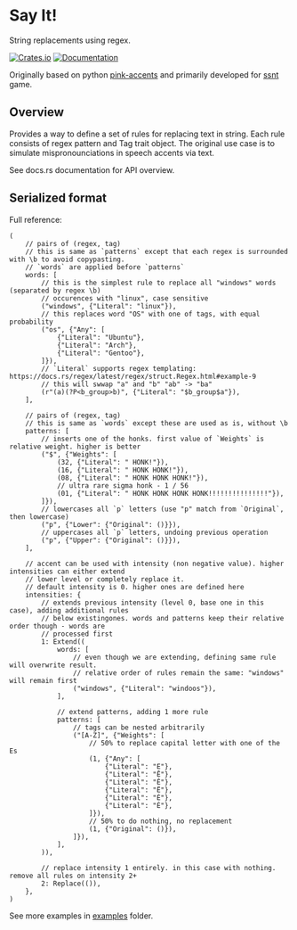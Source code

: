 # Say It!

String replacements using regex.

[![Crates.io](https://img.shields.io/crates/v/sayit)](https://crates.io/crates/sayit)
[![Documentation](https://docs.rs/sayit/badge.svg)](https://docs.rs/sayit)

Originally based on python [pink-accents](https://git.based.computer/fogapod/pink-accents) and primarily developed for [ssnt](https://github.com/SS-NT/ssnt/tree/main) game.

## Overview

Provides a way to define a set of rules for replacing text in string. Each rule consists of
regex pattern and Tag trait object. The original use case is to simulate
mispronounciations in speech accents via text.

See docs.rs documentation for API overview.

## Serialized format

Full reference:

```ron
(
    // pairs of (regex, tag)
    // this is same as `patterns` except that each regex is surrounded with \b to avoid copypasting.
    // `words` are applied before `patterns`
    words: [
        // this is the simplest rule to replace all "windows" words (separated by regex \b)
        // occurences with "linux", case sensitive
        ("windows", {"Literal": "linux"}),
        // this replaces word "OS" with one of tags, with equal probability
        ("os", {"Any": [
            {"Literal": "Ubuntu"},
            {"Literal": "Arch"},
            {"Literal": "Gentoo"},
        ]}),
        // `Literal` supports regex templating: https://docs.rs/regex/latest/regex/struct.Regex.html#example-9
        // this will swwap "a" and "b" "ab" -> "ba"
        (r"(a)(?P<b_group>b)", {"Literal": "$b_group$a"}),
    ],

    // pairs of (regex, tag)
    // this is same as `words` except these are used as is, without \b
    patterns: [
        // inserts one of the honks. first value of `Weights` is relative weight. higher is better
        ("$", {"Weights": [
            (32, {"Literal": " HONK!"}),
            (16, {"Literal": " HONK HONK!"}),
            (08, {"Literal": " HONK HONK HONK!"}),
            // ultra rare sigma honk - 1 / 56
            (01, {"Literal": " HONK HONK HONK HONK!!!!!!!!!!!!!!!"}),
        ]}),
        // lowercases all `p` letters (use "p" match from `Original`, then lowercase)
        ("p", {"Lower": {"Original": ()}}),
        // uppercases all `p` letters, undoing previous operation
        ("p", {"Upper": {"Original": ()}}),
    ],

    // accent can be used with intensity (non negative value). higher intensities can either extend
    // lower level or completely replace it.
    // default intensity is 0. higher ones are defined here
    intensities: {
        // extends previous intensity (level 0, base one in this case), adding additional rules
        // below existingones. words and patterns keep their relative order though - words are
        // processed first
        1: Extend((
            words: [
                // even though we are extending, defining same rule will overwrite result.
                // relative order of rules remain the same: "windows" will remain first
                ("windows", {"Literal": "windoos"}),
            ],

            // extend patterns, adding 1 more rule
            patterns: [
                // tags can be nested arbitrarily
                ("[A-Z]", {"Weights": [
                    // 50% to replace capital letter with one of the Es
                    (1, {"Any": [
                        {"Literal": "E"},
                        {"Literal": "Ē"},
                        {"Literal": "Ê"},
                        {"Literal": "Ë"},
                        {"Literal": "È"},
                        {"Literal": "É"},
                    ]}),
                    // 50% to do nothing, no replacement
                    (1, {"Original": ()}),
                ]}),
            ],
        )),

        // replace intensity 1 entirely. in this case with nothing. remove all rules on intensity 2+
        2: Replace(()),
    },
)
```

See more examples in [examples](examples) folder.

